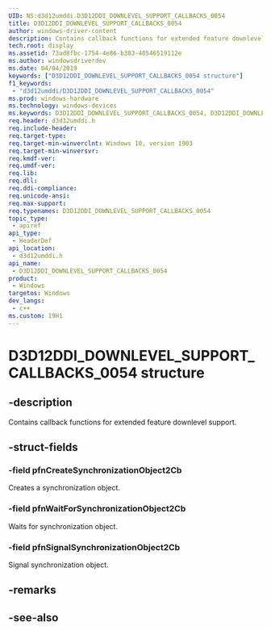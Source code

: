 ```yaml
---
UID: NS:d3d12umddi.D3D12DDI_DOWNLEVEL_SUPPORT_CALLBACKS_0054
title: D3D12DDI_DOWNLEVEL_SUPPORT_CALLBACKS_0054
author: windows-driver-content
description: Contains callback functions for extended feature downlevel support.
tech.root: display
ms.assetid: 73ad8fbc-1754-4e86-b383-40546519112e
ms.author: windowsdriverdev
ms.date: 04/04/2019
keywords: ["D3D12DDI_DOWNLEVEL_SUPPORT_CALLBACKS_0054 structure"]
f1_keywords:
 - "d3d12umddi/D3D12DDI_DOWNLEVEL_SUPPORT_CALLBACKS_0054"
ms.prod: windows-hardware
ms.technology: windows-devices
ms.keywords: D3D12DDI_DOWNLEVEL_SUPPORT_CALLBACKS_0054, D3D12DDI_DOWNLEVEL_SUPPORT_CALLBACKS_0054, 
req.header: d3d12umddi.h
req.include-header:
req.target-type:
req.target-min-winverclnt: Windows 10, version 1903
req.target-min-winversvr:
req.kmdf-ver:
req.umdf-ver:
req.lib:
req.dll:
req.ddi-compliance:
req.unicode-ansi:
req.max-support:
req.typenames: D3D12DDI_DOWNLEVEL_SUPPORT_CALLBACKS_0054
topic_type: 
 - apiref
api_type: 
 - HeaderDef
api_location: 
 - d3d12umddi.h
api_name: 
 - D3D12DDI_DOWNLEVEL_SUPPORT_CALLBACKS_0054
product: 
 - Windows
targetos: Windows
dev_langs:
 - c++
ms.custom: 19H1
---
```


# D3D12DDI_DOWNLEVEL_SUPPORT_CALLBACKS_0054 structure

## -description

Contains callback functions for extended feature downlevel support.

## -struct-fields

### -field pfnCreateSynchronizationObject2Cb

Creates a synchronization object.

### -field pfnWaitForSynchronizationObject2Cb

Waits for synchronization object.

### -field pfnSignalSynchronizationObject2Cb

Signal synchronization object.

## -remarks

## -see-also
